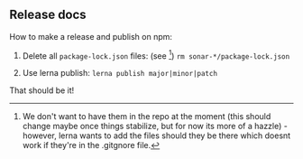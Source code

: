 ## Release docs

How to make a release and publish on npm:

1) Delete all `package-lock.json` files: (see [^1])
   `rm sonar-*/package-lock.json`

2) Use lerna publish:
   `lerna publish major|minor|patch`

That should be it!

[^1]: We don't want to have them in the repo at the moment (this should change maybe once things stabilize, but for now its more of a hazzle) - however, lerna wants to add the files should they be there which doesnt work if they're in the .gitgnore file.
